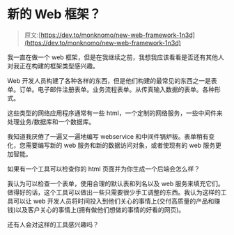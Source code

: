 # 新的 Web 框架？

> 原文:[https://dev.to/monknomo/new-web-framework-1n3d](https://dev.to/monknomo/new-web-framework-1n3d)

我一直在做一个 web 框架，但是在我继续之前，我想我应该看看是否还有其他人对我正在构建的框架类型感兴趣。

Web 开发人员构建了各种各样的东西，但是他们构建的最常见的东西之一是表单。订单。电子邮件注册表单。业务流程表单。从传真输入数据的表单。各种形式。

这些类型的网络应用程序通常有一些 html，一个定制的网络服务，一些中间件来处理业务/数据库和一个数据库。

我知道我厌倦了一遍又一遍地编写 webservice 和中间件锅炉板。表单稍有变化，您需要编写新的 web 服务和新的数据访问对象，或者使现有的 web 服务更加智能。

如果有一个工具可以检查你的 html 页面并为你生成一个后端会怎么样？

我认为可以检查一个表单，使用合理的默认表和列名以及 web 服务来填充它们。做得好的话，这个工具可以做出一些只需要很少手工调整的东西。我认为这样的工具可以让 web 开发人员将时间投入到他们关心的事情上(交付高质量的产品和赚钱)以及客户关心的事情上(拥有做他们想做的事情的好看的网页)。

还有人会对这样的工具感兴趣吗？